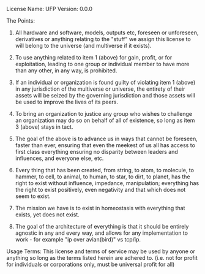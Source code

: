 License Name:  UFP
Version: 0.0.0

The Points:
1) All hardware and software, models, outputs etc, foreseen or unforeseen, derivatives or anything relating to the "stuff" we assign this license to will belong to the universe (and multiverse if it exists).

2) To use anything related to item 1 (above) for gain, profit, or for exploitation, leading to one group or individual member to have more than any other, in any way, is prohibited.

3) If an individual or organization is found guilty of violating item 1 (above) in any jurisdiction of the multiverse or universe, the entirety of their assets will be seized by the governing jurisdiction and those assets will be used to improve the lives of its peers.

4) To bring an organization to justice any group who wishes to challenge an organization may do so on behalf of all of existence, so long as item 3 (above) stays in tact.

5) The goal of the above is to advance us in ways that cannot be foreseen, faster than ever, ensuring that even the meekest of us all has access to first class everything ensuring no disparity between leaders and influences, and everyone else, etc.

6) Every thing that has been created, from string, to atom, to molecule, to hammer, to cell, to animal, to human, to star, to dirt, to planet, has the right to exist without influence, impedance, manipulation; everything has the right to exist positively, even negativity and that which does not seem to exist.

7) The mission we have is to exist in homeostasis with everything that exists, yet does not exist.

8) The goal of the architecture of everything is that it should be entirely agnostic in any and every way, and allows for any implementation to work - for example "ip over avian(bird)" vs tcp/ip.

Usage Terms:
This license and terms of service may be used by anyone or anything so long as the terms listed herein are adhered to.  (i.e. not for profit for individuals or corporations only, must be universal profit for all)
